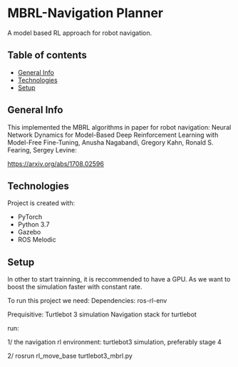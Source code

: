 # MBRL-Navigation Planner

A model based RL approach for robot navigation.
## Table of contents
* [General Info](#general-info)
* [Technologies](#technologies)
* [Setup](#setup)

## General Info

This implemented the MBRL algorithms in paper for robot navigation: Neural Network Dynamics for Model-Based Deep Reinforcement Learning with Model-Free Fine-Tuning, Anusha Nagabandi, Gregory Kahn, Ronald S. Fearing, Sergey Levine:

https://arxiv.org/abs/1708.02596


## Technologies
Project is created with:
* PyTorch
* Python 3.7
* Gazebo
* ROS Melodic

## Setup
In other to start trainning, it is reccommended to have a GPU. As we want to boost the simulation faster with constant rate.

To run this project we need: 
Dependencies:
  ros-rl-env
 
Prequisitive:
  Turtlebot 3 simulation
  Navigation stack for turtlebot
  
run: 

1/ the navigation rl environment: turtlebot3 simulation, preferably stage 4

2/ rosrun rl_move_base turtlebot3_mbrl.py
